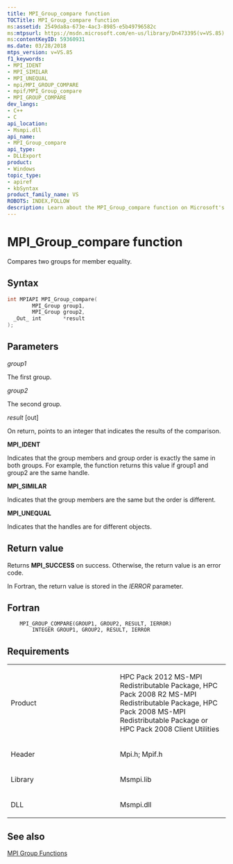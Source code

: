 ```yaml
---
title: MPI_Group_compare function
TOCTitle: MPI_Group_compare function
ms:assetid: 2549da8a-673e-4ac3-8985-e5b49796582c
ms:mtpsurl: https://msdn.microsoft.com/en-us/library/Dn473395(v=VS.85)
ms:contentKeyID: 59360931
ms.date: 03/28/2018
mtps_version: v=VS.85
f1_keywords:
- MPI_IDENT
- MPI_SIMILAR
- MPI_UNEQUAL
- mpi/MPI_GROUP_COMPARE
- mpif/MPI_Group_compare
- MPI_GROUP_COMPARE
dev_langs:
- C++
- C
api_location:
- Msmpi.dll
api_name:
- MPI_Group_compare
api_type:
- DLLExport
product:
- Windows
topic_type:
- apiref
- kbSyntax
product_family_name: VS
ROBOTS: INDEX,FOLLOW
description: Learn about the MPI_Group_compare function on Microsoft's site. Understand its syntax, parameters, return values, and how it compares two groups for member equality.
---
```


# MPI\_Group\_compare function

Compares two groups for member equality.

## Syntax

``` c++
int MPIAPI MPI_Group_compare(
        MPI_Group group1,
        MPI_Group group2,
  _Out_ int       *result
);
```

## Parameters

*group1*

The first group.

*group2*

The second group.

*result* \[out\]

On return, points to an integer that indicates the results of the comparison.

**MPI\_IDENT**

Indicates that the group members and group order is exactly the same in both groups. For example, the function returns this value if group1 and group2 are the same handle.

**MPI\_SIMILAR**

Indicates that the group members are the same but the order is different.

**MPI\_UNEQUAL**

Indicates that the handles are for different objects.

## Return value

Returns **MPI\_SUCCESS** on success. Otherwise, the return value is an error code.

In Fortran, the return value is stored in the *IERROR* parameter.

## Fortran

``` FORTRAN
    MPI_GROUP_COMPARE(GROUP1, GROUP2, RESULT, IERROR)
        INTEGER GROUP1, GROUP2, RESULT, IERROR
```

## Requirements

<table>
<colgroup>
<col style="width: 50%" />
<col style="width: 50%" />
</colgroup>
<tbody>
<tr class="odd">
<td><p>Product</p></td>
<td><p>HPC Pack 2012 MS-MPI Redistributable Package, HPC Pack 2008 R2 MS-MPI Redistributable Package, HPC Pack 2008 MS-MPI Redistributable Package or HPC Pack 2008 Client Utilities</p></td>
</tr>
<tr class="even">
<td><p>Header</p></td>
<td>Mpi.h;
Mpif.h</td>
</tr>
<tr class="odd">
<td><p>Library</p></td>
<td>Msmpi.lib</td>
</tr>
<tr class="even">
<td><p>DLL</p></td>
<td>Msmpi.dll</td>
</tr>
</tbody>
</table>


## See also

[MPI Group Functions](mpi-group-functions.md)

